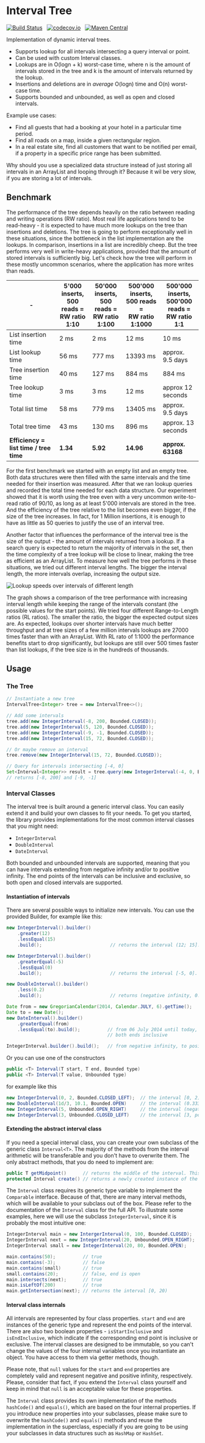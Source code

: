 # Interval Tree

[![Build Status](https://travis-ci.org/lodborg/interval-tree.svg?branch=master)](https://travis-ci.org/lodborg/interval-tree) &nbsp; [![codecov.io](https://codecov.io/github/lodborg/interval-tree/coverage.svg?branch=master)](https://codecov.io/gh/lodborg/interval-tree) &nbsp; [![Maven Central](https://maven-badges.herokuapp.com/maven-central/com.lodborg/interval-tree/badge.svg)](http://search.maven.org/#search%7Cga%7C1%7Ccom.lodborg.interval-tree)

Implementation of dynamic interval trees.
* Supports lookup for all intervals intersecting a query interval or point.
* Can be used with custom Interval classes.
* Lookups are in O(logn + k) worst-case time, where n is the amount of intervals stored in the tree and k is the amount of intervals returned by the lookup.
* Insertions and deletions are in *average* O(logn) time and O(n) worst-case time.
* Supports bounded and unbounded, as well as open and closed intervals.

Example use cases:
* Find all guests that had a booking at your hotel in a particular time period.
* Find all roads on a map, inside a given rectangular region.
* In a real estate site, find all customers that want to be notified per email, if a property in a specific price range has been submitted.

Why should you use a specialized data structure instead of just storing all intervals in an ArrayList and looping through it? Because it wil be very slow, if you are storing a lot of intervals.

## Benchmark
The performance of the tree depends heavily on the ratio between reading and writing operations (RW ratio). Most real life applications tend to be read-heavy - it is expected to have much more lookups on the tree than insertions and deletions. The tree is going to perform exceptionally well in these situations, since the bottleneck in the list implementation are the lookups. In comparison, insertions in a list are incredibly cheep. But the tree performs very well in write-heavy applications, provided that the amount of stored intervals is sufficiently big. Let's check how the tree will perform in these mostly uncommon scenarios, where the application has more writes than reads.

| - | 5'000 inserts, <br>500 reads =<br>RW ratio 1:10 | 50'000 inserts, <br>500 reads =<br>RW ratio 1:100 | 500'000 inserts, <br>500 reads =<br>RW ratio 1:1000 | 500'000 inserts, <br>500'000 reads =<br>RW ratio 1:1 |
| --- | --- | --- | --- | --- |
| List insertion time | 2 ms | 2 ms | 12 ms | 10 ms |
| List lookup time | 56 ms | 777 ms | 13393 ms | approx. 9.5 days |
| Tree insertion time | 40 ms | 127 ms | 884 ms | 884 ms |
| Tree lookup time | 3 ms | 3 ms | 12 ms | approx 12 seconds |
| Total list time | 58 ms | 779 ms | 13405 ms | approx. 9.5 days |
| Total tree time | 43 ms | 130 ms | 896 ms | approx. 13 seconds |
| <strong>Efficiency = list time / tree time</strong> | <strong>1.34</strong>  | <strong>5.92</strong> | <strong>14.96</strong> | <strong>approx. 63168</strong> |

For the first benchmark we started with an empty list and an empty tree. Both data structures were then filled with the same intervals and the time needed for their insertion was measured. After that we ran lookup queries and recorded the total time needed for each data structure. Our experiment showed that it is worth using the tree even with a very uncommon write-to-read ratio of 90/10, as long as at least 5'000 intervals are stored in the tree. And the efficiency of the tree relative to the list becomes even bigger, if the size of the tree increases. In fact, for 1 Million insertions, it is enough to have as little as 50 queries to justify the use of an interval tree.

Another factor that influences the performance of the interval tree is the size of the output - the amount of intervals returned from a lookup. If a search query is expected to return the majority of intervals in the set, then the time complexity of a tree lookup will be close to linear, making the tree as efficient as an ArrayList. To measure how well the tree performs in these situations, we tried out different interval lengths. The bigger the interval length, the more intervals overlap, increasing the output size.

![Lookup speeds over intervals of different length](https://raw.githubusercontent.com/lodborg/interval-tree/master/res/rl-chart.png)

The graph shows a comparison of the tree performance with increasing interval length while keeping the range of the intervals constant (the possible values for the start points). We tried four different Range-to-Length ratios (RL ratios). The smaller the ratio, the bigger the expected output sizes are. As expected, lookups over shorter intervals have much better throughput and at tree sizes of a few million intervals lookups are 27000 times faster than with an ArrayList. With RL rato of 1:1000 the performance benefits start to drop significantly, but lookups are still over 500 times faster than list lookups, if the tree size is in the hundreds of thousands.

## Usage

### The Tree
```java
// Instantiate a new tree
IntervalTree<Integer> tree = new IntervalTree<>();

// Add some intervals
tree.add(new IntegerInterval(-8, 200, Bounded.CLOSED));
tree.add(new IntegerInterval(5, 120, Bounded.CLOSED));
tree.add(new IntegerInterval(-9, -1, Bounded.CLOSED));
tree.add(new IntegerInterval(15, 72, Bounded.CLOSED));

// Or maybe remove an interval
tree.remove(new IntegerInterval(15, 72, Bounded.CLOSED));

// Query for intervals intersecting [-4, 0]
Set<Interval<Integer>> result = tree.query(new IntegerInterval(-4, 0, Bounded.CLOSED));
// returns [-8, 200] and [-9, -1]
```

### Interval Classes
The interval tree is built around a generic interval class. You can easily extend it and build your own classes to fit your needs. To get you started, the library provides implementations for the most common interval classes that you might need:
* `IntegerInterval`
* `DoubleInterval`
* `DateInterval`

Both bounded and unbounded intervals are supported, meaning that you can have intervals extending from negative infinity and/or to positive infinity. The end points of the intervals can be inclusive and exclusive, so both open and closed intervals are supported.

#### Instantiation of intervals
There are several possible ways to initialize new intervals. You can use the provided Builder, for example like this:

```java
new IntegerInterval().builder()
    .greater(12)
    .lessEqual(15)
    .build();                         // returns the interval (12; 15].

new IntegerInterval().builder()
    .greaterEqual(-5)
    .lessEqual(0)
    .build();                         // returns the interval [-5, 0].

new DoubleInterval().builder()
    .less(0.2)
    .build();                         // returns (negative infinity, 0.2)

Date from = new GregorianCalendar(2014, Calendar.JULY, 6).getTime();
Date to = new Date();
new DateInterval().builder()
    .greaterEqual(from)
    .lessEqual(to).build();          // from 06 July 2014 until today,
                                     // both ends inclusive

IntegerInterval.builder().build();   // from negative infinity, to positive infinity
```

Or you can use one of the constructors
```java
public <T> Interval(T start, T end, Bounded type)
public <T> Interval(T value, Unbounded type)
```
for example like this
```java
new IntegerInterval(0, 2, Bounded.CLOSED_LEFT);  // the interval [0, 2). The start point is inclusive, end point is not
new DoubleInterval(1d/3, 10.1, Bounded.OPEN)     // the interval (0.333(3), 10.1)
new IntegerInterval(5, Unbounded.OPEN_RIGHT)     // the interval (negative infinity, 5)
new IntegerInterval(3, Unbounded.CLOSED_LEFT)    // the interval [3, positive infinity)
```

#### Extending the abstract interval class
If you need a special interval class, you can create your own subclass of the generic class `Interval<T>`. The majority of the methods from the interval arithmetic will be transferable and you don't have to overwrite them. The only abstract methods, that you do need to implement are:
```java
public T getMidpoint()      // returns the middle of the interval. This is needed for the tree.
protected Interval create() // returns a newly created instance of the class. Needed to avoid reflexion.
```
The `Interval` class requires its generic type variable to implement the `Comparable` interface. Because of that, there are many interval methods, which will be available to your subclass out of the box. Please refer to the documentation of the `Interval` class for the full API. To illustrate some examples, here we will use the subclass `IntegerInterval`, since it is probably the most intuitive one:
```java
IntegerInterval main = new IntergerInterval(0, 100, Bounded.CLOSED);    // the interval [0, 100]
IntegerInterval next = new IntegerInterval(20, Unbounded.OPEN_RIGHT);   // the interval (negative infinity, 20)
IntegerInterval small = new IntegerInterval(20, 80, Bounded.OPEN);      // the interval (20, 80)

main.contains(50);          // true
main.contains(-3);          // false
main.contains(small)        // true
small.contains(20);         // false, end is open
main.intersects(next);      // true
main.isLeftOf(200)          // true
main.getIntersection(next); // returns the interval [0, 20)
```

#### Interval class internals
All intervals are represented by four class properties. `start` and `end` are instances of the generic type and represent the end points of the interval. There are also two boolean properties - `isStartInclusive` and `isEndInclusive`, which indicate if the corresponding end point is inclusive or exclusive. The interval classes are designed to be immutable, so you can't change the values of the four internal variables once you instantiate an object. You have access to them via getter methods, though.

Please note, that `null` values for the `start` and `end` properties are completely valid and represent negative and positive infinity, respectively. Please, consider that fact, if you extend the `Interval` class yourself and keep in mind that `null` is an acceptable value for these properties.

The `Interval` class provides its own implementation of the methods `hashCode()` and `equals()`, which are based on the four internal properties. If you introduce new properties into your subclasses, please make sure to overwrite the `hashCode()` and `equals()` methods and reuse the implementation in the superclass, especially if you are going to be using your subclasses in data structures such as `HashMap` or `HashSet`.






